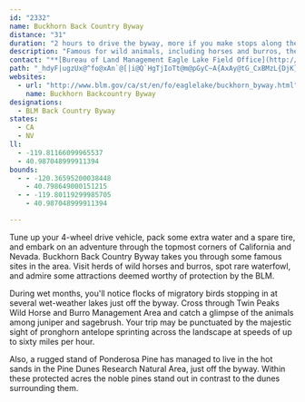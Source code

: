 ```yaml
---
id: "2332"
name: Buckhorn Back Country Byway
distance: "31"
duration: "2 hours to drive the byway, more if you make stops along the way."
description: "Famous for wild animals, including horses and burros, the unique Ponderosa Pine Dunes, and wet season waterfowl, Buckhorn Backcountry Byway is the perfect way to enjoy nature up close. "
contact: "**[Bureau of Land Management Eagle Lake Field Office](http://www.blm.gov/ca/eaglelake/index.html)**   \r\n  \r\n530-257-0456, Fax: 530-257-4831"
path: "_hdyF|ugzUx@^fo@xAn`@[|i@Q`HgTjIoTt@m@pGyC~A{AxAy@tG_CxBMzL{DjK}@dP{@jEr@`UfFlAL`Yr@tBEvG_@p[y@hNaAfHq@bGOt`AhBzAO~EChBrBd@x@xInRZ|@bAzElBxVJfDIpCSjBy@`FQdBCfAN~@^~@~CfERr@Lz@DjKSzBu@pAg@Tc@Aq@WiEaDaC_AmIy@y@?eDXkGpAgCDoAWiBm@wDqBk@Om@HQV]fA?p@Jd@b@t@xD~DfDzE`m@lkArCdGB`BSlCo@vCYf@gHfGSp@E~@LbBd@t@rBbBxAjBh@~@vBtIJpBs@xEQlCFrCTtCZx@t@xA~H|M`@d@jNlGJh@?f@Kp@gDvGEr@Hx@bBpCfIzKn@rAV`APdBElBOjBm@jWCxIl@lCrBlDrBrF~@dE^|FWpG`@|BrP`]CfGYZu@v@_Cr@{F`CuCdA}@z@e@nACtAFnLXbP?vDFz@j@xARPrCj@vFl@bB^xDxA|D~Bb@D|DKbJk@vA?rD~CdA~ApBnExCfI\\f@f@\\zEFvIa@nH`@lB|@~N|LfCrFn@~BxArCr@rFJtCCpCQzFOpWOzDNjAx@bAp@Hv@SpCmBj@Y|@GnANlCv@hFfC~@lA\\~Ah@jGzAlXvGfHlElErAdARlAJxAK~A]dCu@tAqAdAcKdCm@p@e@fAoAhH_BrGMxFNhDbAdD|FdKxAzCxA`JlBzOXjs@CpCuOzfB?bAnHzhAf@dEbAfErCzHtB|Vv@zG`GbT@vAOlD_AhMc@zDEdBJvA|@~CfC`Ff@nBzDdJt@r@|Ar@nHtEnH`GxBvBp@`BP|@??ItA{@lC}@|BkB`AqKjDaDtDcC~B_AjAYf@gFnLaZbz@_CzIs@xB}Snj@_C~Gc@`BG~BNdBt@`ClJlQ|@fCTfBx@fOn@bNKxCsAxH{Kda@Gf@GlM?fAJd@\\r@VXrMlL|GnElD~ChAtAdAjBfAlCTlA^lKR~@^l@v@r@dBjCrDzDr@~AhEj\\XdArBpEn@h@tBj@\\XtAzFvHlTVd@vGzElEnFj@jAR~@TtEOjBu@lDDtBl@~B|AdBf@|AnBbNv@nE~AjFvBv]Jh@n@hBfB|B`BbAl@LlB~@nBlAvCxE~@rBHpAElAc@fAy@x@_@Ry@RcBHe@RoJhKmGzEu@bA]fAB|@rCvNfAjEjApDt@rBlBdExBrCdB~AV`@t@vCXdBx@tL?l@Yx@y@p@oB`@}ExA}Cf@cB|@u@n@[p@]dBIrDIdVi@ns@HjF\\zG^z@`Ax@dG~@rXa@|@Fj@^HPRdBj@bJ`Hzx@lBpSD~Ah@ntBbCpwD`@l_AJloBPfpAIxe@BdVI~b@IzpAErsC^dC^~@n@r@fAt@~@P~iCQtQHz`A~@d{B@rBr@n@h@l@x@Rh@^vBGdhALpZDt|Bb@~aCh@trAJ`E`@`Dz@dDd@fAr@|A|E`G"
websites:
  - url: "http://www.blm.gov/ca/st/en/fo/eaglelake/buckhorn_byway.html"
    name: Buckhorn Backcountry Byway
designations:
  - BLM Back Country Byway
states:
  - CA
  - NV
ll:
  - -119.81166099965537
  - 40.987048999911394
bounds:
  - - -120.36595200038448
    - 40.798649000151215
  - - -119.80119299985705
    - 40.987048999911394

---
```


<p>Tune up your 4-wheel drive vehicle, pack some extra water and a spare tire, and embark on an adventure through the topmost corners of California and Nevada.  Buckhorn Back Country Byway takes you through some famous sites in the area.  Visit herds of wild horses and burros, spot rare waterfowl, and admire some attractions deemed worthy of protection by the BLM.</p>

<p>During wet months, you'll notice flocks of migratory birds stopping in at several wet-weather lakes just off the byway.  Cross through Twin Peaks Wild Horse and Burro Management Area and catch a glimpse of the animals among juniper and sagebrush.  Your trip may be punctuated by the majestic sight of pronghorn antelope sprinting across the landscape at speeds of up to sixty miles per hour.</p>

<p>Also, a rugged stand of Ponderosa Pine has managed to live in the hot sands in the Pine Dunes Research Natural Area,  just off the byway.  Within these protected acres the noble pines stand out in contrast to the dunes surrounding them.</p>
